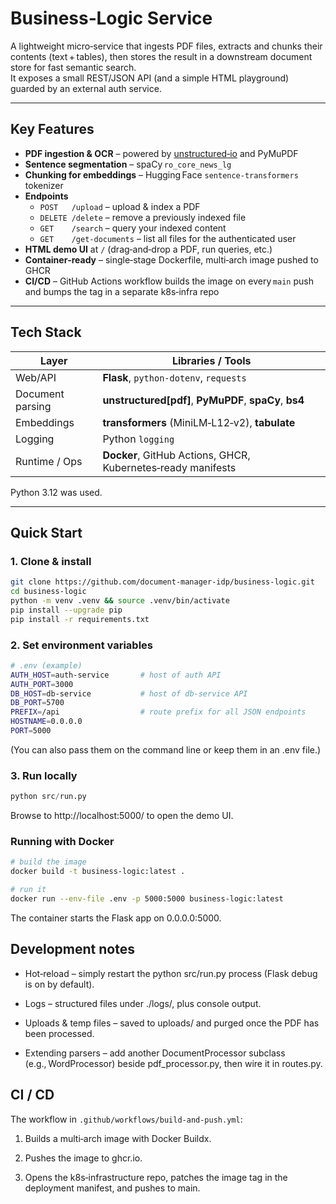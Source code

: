 # Business‑Logic Service

A lightweight micro‑service that ingests PDF files, extracts and chunks their contents (text + tables), then stores the result in a downstream document store for fast semantic search.  
It exposes a small REST/JSON API (and a simple HTML playground) guarded by an external auth service.

---

## Key Features
* **PDF ingestion & OCR** – powered by [unstructured‑io](https://unstructured.io/) and PyMuPDF
* **Sentence segmentation** – spaCy `ro_core_news_lg`
* **Chunking for embeddings** – Hugging Face `sentence‑transformers` tokenizer
* **Endpoints**
    * `POST   /upload`         – upload & index a PDF
    * `DELETE /delete`         – remove a previously indexed file
    * `GET    /search`         – query your indexed content
    * `GET    /get-documents`  – list all files for the authenticated user
* **HTML demo UI** at `/` (drag‑and‑drop a PDF, run queries, etc.)
* **Container‑ready** – single‑stage Dockerfile, multi‑arch image pushed to GHCR
* **CI/CD** – GitHub Actions workflow builds the image on every `main` push and bumps the tag in a separate k8s‑infra repo

---

## Tech Stack

| Layer            | Libraries / Tools                                            |
|------------------|--------------------------------------------------------------|
| Web/API          | **Flask**, `python-dotenv`, `requests`                       |
| Document parsing | **unstructured[pdf]**, **PyMuPDF**, **spaCy**, **bs4**  |
| Embeddings       | **transformers** (MiniLM‑L12‑v2), **tabulate**               |
| Logging          | Python `logging`                                             |
| Runtime / Ops    | **Docker**, GitHub Actions, GHCR, Kubernetes‑ready manifests |

Python 3.12 was used.

---

## Quick Start

### 1. Clone & install

```bash
git clone https://github.com/document-manager-idp/business-logic.git
cd business‑logic
python -m venv .venv && source .venv/bin/activate
pip install --upgrade pip
pip install -r requirements.txt
```

### 2. Set environment variables

```bash
# .env (example)
AUTH_HOST=auth-service       # host of auth API
AUTH_PORT=3000
DB_HOST=db-service           # host of db-service API
DB_PORT=5700
PREFIX=/api                  # route prefix for all JSON endpoints
HOSTNAME=0.0.0.0
PORT=5000
```
(You can also pass them on the command line or keep them in an .env file.)


### 3. Run locally
```python
python src/run.py
```

Browse to http://localhost:5000/ to open the demo UI.
### Running with Docker

```bash
# build the image
docker build -t business-logic:latest .

# run it
docker run --env-file .env -p 5000:5000 business-logic:latest
```

The container starts the Flask app on 0.0.0.0:5000.

## Development notes

* Hot‑reload – simply restart the python src/run.py process (Flask debug is on by default).

* Logs – structured files under ./logs/, plus console output.

* Uploads & temp files – saved to uploads/ and purged once the PDF has been processed.

* Extending parsers – add another DocumentProcessor subclass (e.g., WordProcessor) beside pdf_processor.py, then wire it in routes.py.

## CI / CD

The workflow in `.github/workflows/build-and-push.yml`:

1. Builds a multi‑arch image with Docker Buildx.

2. Pushes the image to ghcr.io.

3. Opens the k8s‑infrastructure repo, patches the image tag in the deployment manifest, and pushes to main.